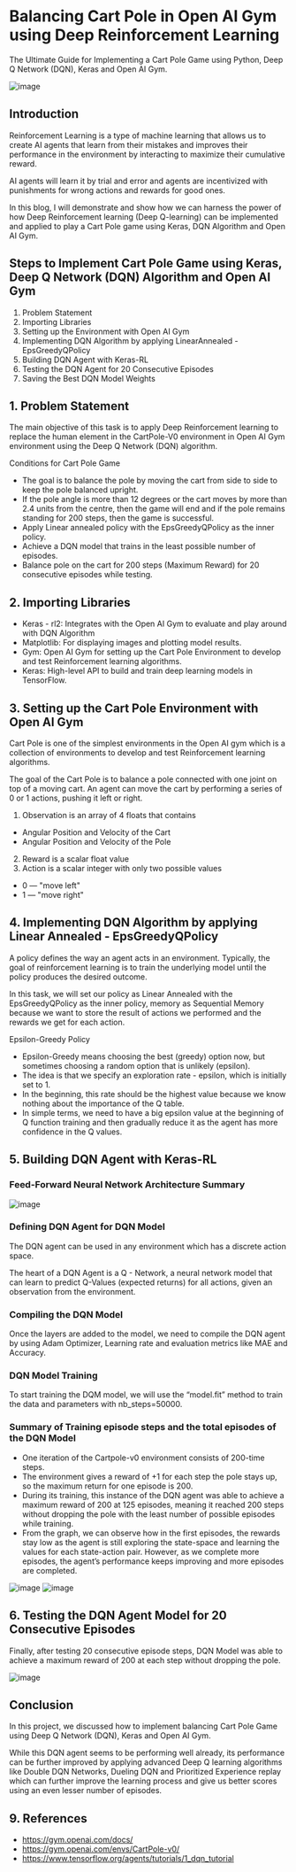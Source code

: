 # Balancing Cart Pole in Open AI Gym using Deep Reinforcement Learning

The Ultimate Guide for Implementing a Cart Pole Game using Python, Deep Q Network (DQN), Keras and Open AI Gym.

![image](https://user-images.githubusercontent.com/31254745/161346342-efcbf1f0-fc1a-40cf-9534-46fe90ce113d.png)

## Introduction

Reinforcement Learning is a type of machine learning that allows us to create AI agents that learn from their mistakes and improves their performance in the environment by interacting to maximize their cumulative reward.

AI agents will learn it by trial and error and agents are incentivized with punishments for wrong actions and rewards for good ones.

In this blog, I will demonstrate and show how we can harness the power of how Deep Reinforcement learning (Deep Q-learning) can be implemented and applied to play a Cart Pole game using Keras, DQN Algorithm and Open AI Gym.

## Steps to Implement Cart Pole Game using Keras, Deep Q Network (DQN) Algorithm and Open AI Gym

1.	Problem Statement
2.	Importing Libraries
3.	Setting up the Environment with Open AI Gym
4.	Implementing DQN Algorithm by applying LinearAnnealed - EpsGreedyQPolicy
5.	Building DQN Agent with Keras-RL
6.	Testing the DQN Agent for 20 Consecutive Episodes 
7.	Saving the Best DQN Model Weights

## 1.	Problem Statement

The main objective of this task is to apply Deep Reinforcement learning to replace the human element in the CartPole-V0 environment in Open AI Gym environment using the Deep Q Network (DQN) algorithm. 

Conditions for Cart Pole Game

- The goal is to balance the pole by moving the cart from side to side to keep the pole balanced upright.
- If the pole angle is more than 12 degrees or the cart moves by more than 2.4 units from the centre, then the game will end and if the pole remains standing for 200 steps, then the game is successful.
- Apply Linear annealed policy with the EpsGreedyQPolicy as the inner policy.
- Achieve a DQN model that trains in the least possible number of episodes.
- Balance pole on the cart for 200 steps (Maximum Reward) for 20 consecutive episodes while testing.

## 2.	Importing Libraries
- Keras - rl2: Integrates with the Open AI Gym to evaluate and play around with DQN Algorithm
- Matplotlib: For displaying images and plotting model results.
- Gym: Open AI Gym for setting up the Cart Pole Environment to develop and test Reinforcement learning algorithms.
- Keras: High-level API to build and train deep learning models in TensorFlow.

## 3. Setting up the Cart Pole Environment with Open AI Gym

Cart Pole is one of the simplest environments in the Open AI gym which is a collection of environments to develop and test Reinforcement learning algorithms.

The goal of the Cart Pole is to balance a pole connected with one joint on top of a moving cart. An agent can move the cart by performing a series of 0 or 1 actions, pushing it left or right.

1.	Observation is an array of 4 floats that contains
- Angular Position and Velocity of the Cart
- Angular Position and Velocity of the Pole
2.	Reward is a scalar float value
3.	Action is a scalar integer with only two possible values
- 0 — "move left"
- 1 — "move right"

## 4. Implementing DQN Algorithm by applying Linear Annealed - EpsGreedyQPolicy

A policy defines the way an agent acts in an environment. Typically, the goal of reinforcement learning is to train the underlying model until the policy produces the desired outcome.

In this task, we will set our policy as Linear Annealed with the EpsGreedyQPolicy as the inner policy, memory as Sequential Memory because we want to store the result of actions we performed and the rewards we get for each action.

Epsilon-Greedy Policy

- Epsilon-Greedy means choosing the best (greedy) option now, but sometimes choosing a random option that is unlikely (epsilon).
- The idea is that we specify an exploration rate - epsilon, which is initially set to 1. 
- In the beginning, this rate should be the highest value because we know nothing about the importance of the Q table. 
- In simple terms, we need to have a big epsilon value at the beginning of Q function training and then gradually reduce it as the agent has more confidence in the Q values.

## 5. Building DQN Agent with Keras-RL

### Feed-Forward Neural Network Architecture Summary

![image](https://user-images.githubusercontent.com/31254745/161346844-54ba4b4a-6eb9-4186-8d49-a2a44cfa3b1b.png)

### Defining DQN Agent for DQN Model

The DQN agent can be used in any environment which has a discrete action space.

The heart of a DQN Agent is a Q - Network, a neural network model that can learn to predict Q-Values (expected returns) for all actions, given an observation from the environment.

### Compiling the DQN Model

Once the layers are added to the model, we need to compile the DQN agent by using Adam Optimizer, Learning rate and evaluation metrics like MAE and Accuracy.

### DQN Model Training

To start training the DQM model, we will use the “model.fit” method to train the data and parameters with nb_steps=50000.

### Summary of Training episode steps and the total episodes of the DQN Model

- One iteration of the Cartpole-v0 environment consists of 200-time steps.
- The environment gives a reward of +1 for each step the pole stays up, so the maximum return for one episode is 200. 
- During its training, this instance of the DQN agent was able to achieve a maximum reward of 200 at 125 episodes, meaning it reached 200 steps without dropping the pole with the least number of possible episodes while training. 
- From the graph, we can observe how in the first episodes, the rewards stay low as the agent is still exploring the state-space and learning the values for each state-action pair. However, as we complete more episodes, the agent’s performance keeps improving and more episodes are completed.

![image](https://user-images.githubusercontent.com/31254745/161347039-7768352f-898f-49cf-97b1-c8a73b55439e.png)
![image](https://user-images.githubusercontent.com/31254745/161347047-38afe2a5-530b-4793-b908-edc9862e012f.png)

## 6. Testing the DQN Agent Model for 20 Consecutive Episodes 

Finally, after testing 20 consecutive episode steps, DQN Model was able to achieve a maximum reward of 200 at each step without dropping the pole.

![image](https://user-images.githubusercontent.com/31254745/161347116-35584a4d-0363-47a1-b62c-0a459513f94e.png)

## Conclusion

In this project, we discussed how to implement balancing Cart Pole Game using Deep Q Network (DQN), Keras and Open AI Gym. 

While this DQN agent seems to be performing well already, its performance can be further improved by applying advanced Deep Q learning algorithms like Double DQN Networks, Dueling DQN and Prioritized Experience replay which can further improve the learning process and give us better scores using an even lesser number of episodes.

## 9.	References

- https://gym.openai.com/docs/
- https://gym.openai.com/envs/CartPole-v0/
- https://www.tensorflow.org/agents/tutorials/1_dqn_tutorial
